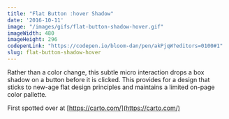 ```yaml
---
title: "Flat Button :hover Shadow"
date: '2016-10-11'
image: "/images/gifs/flat-button-shadow-hover.gif"
imageWidth: 480
imageHeight: 296
codepenLink: "https://codepen.io/bloom-dan/pen/akPjqW?editors=0100#1"
slug: flat-button-shadow-hover
---
```


Rather than a color change, this subtle micro interaction drops a box shadow on a button before it is clicked. This provides for a design that sticks to new-age flat design principles and maintains a limited on-page color pallette.

First spotted over at [https://carto.com/](https://carto.com/)
